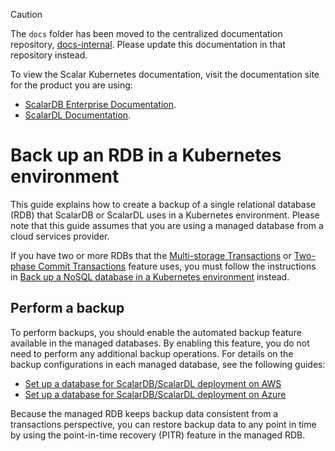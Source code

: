 > [!CAUTION]
> 
> The `docs` folder has been moved to the centralized documentation repository, [docs-internal](https://github.com/scalar-labs/docs-internal). Please update this documentation in that repository instead.
> 
> To view the Scalar Kubernetes documentation, visit the documentation site for the product you are using:
> 
> - [ScalarDB Enterprise Documentation](https://scalardb.scalar-labs.com/docs/latest/scalar-kubernetes/deploy-kubernetes/).
> - [ScalarDL Documentation](https://scalardl.scalar-labs.com/docs/latest/scalar-kubernetes/deploy-kubernetes/).

# Back up an RDB in a Kubernetes environment

This guide explains how to create a backup of a single relational database (RDB) that ScalarDB or ScalarDL uses in a Kubernetes environment. Please note that this guide assumes that you are using a managed database from a cloud services provider.

If you have two or more RDBs that the [Multi-storage Transactions](https://github.com/scalar-labs/scalardb/blob/master/docs/multi-storage-transactions.md) or [Two-phase Commit Transactions](https://github.com/scalar-labs/scalardb/blob/master/docs/two-phase-commit-transactions.md) feature uses, you must follow the instructions in [Back up a NoSQL database in a Kubernetes environment](./BackupNoSQL.md) instead.

## Perform a backup

To perform backups, you should enable the automated backup feature available in the managed databases. By enabling this feature, you do not need to perform any additional backup operations. For details on the backup configurations in each managed database, see the following guides:

* [Set up a database for ScalarDB/ScalarDL deployment on AWS](./SetupDatabaseForAWS.md)
* [Set up a database for ScalarDB/ScalarDL deployment on Azure](./SetupDatabaseForAzure.md)

Because the managed RDB keeps backup data consistent from a transactions perspective, you can restore backup data to any point in time by using the point-in-time recovery (PITR) feature in the managed RDB.
